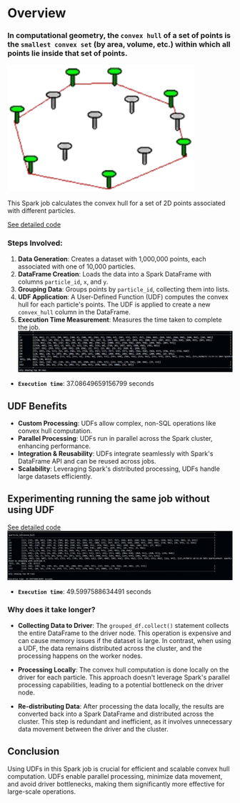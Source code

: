 # Overview
### In computational geometry, the `convex hull` of a set of points is the `smallest convex set` (by area, volume, etc.) within which all points lie inside that set of points.

![alt text](images/convexhull.png)

This Spark job calculates the convex hull for a set of 2D points associated with different particles. 

[See detailed code](convex.py)

### Steps Involved:
1. **Data Generation**: Creates a dataset with 1,000,000 points, each associated with one of 10,000 particles.
2. **DataFrame Creation**: Loads the data into a Spark DataFrame with columns `particle_id`, `x`, and `y`.
3. **Grouping Data**: Groups points by `particle_id`, collecting them into lists.
4. **UDF Application**: A User-Defined Function (UDF) computes the convex hull for each particle's points. The UDF is applied to create a new `convex_hull` column in the DataFrame.
5. **Execution Time Measurement**: Measures the time taken to complete the job.
![alt text](images/convex_udf.png)
- **`Execution time`**: 37.08649659156799 seconds

## UDF Benefits

- **Custom Processing**: UDFs allow complex, non-SQL operations like convex hull computation.
- **Parallel Processing**: UDFs run in parallel across the Spark cluster, enhancing performance.
- **Integration & Reusability**: UDFs integrate seamlessly with Spark's DataFrame API and can be reused across jobs.
- **Scalability**: Leveraging Spark's distributed processing, UDFs handle large datasets efficiently.


## Experimenting running the same job without using UDF
[See detailed code](noudf.py)
![alt text](images/convex_noudf.png)
- **`Execution time`**: 49.5997588634491 seconds
### Why does it take longer?
- **Collecting Data to Driver**: The `grouped_df.collect()` statement collects the entire DataFrame to the driver node. This operation is expensive and can cause memory issues if the dataset is large. In contrast, when using a UDF, the data remains distributed across the cluster, and the processing happens on the worker nodes.

- **Processing Locally**: The convex hull computation is done locally on the driver for each particle. This approach doesn't leverage Spark's parallel processing capabilities, leading to a potential bottleneck on the driver node.

- **Re-distributing Data**: After processing the data locally, the results are converted back into a Spark DataFrame and distributed across the cluster. This step is redundant and inefficient, as it involves unnecessary data movement between the driver and the cluster.

<!-- ### Benefits of Using UDF (Highlighted by This Example)
- **Distributed Processing:** UDFs allow you to perform the convex hull computation in parallel across the cluster, making the process faster and more scalable. In contrast, processing data locally on the driver node can lead to bottlenecks and memory issues.

- **Scalability:** UDFs can handle large datasets efficiently by keeping the computation distributed. Collecting data to the driver, as shown in this example, limits the scalability of the application.

- **Memory Management:** By keeping the data distributed, UDFs avoid the risk of overwhelming the driver's memory, which can happen when large datasets are collected to the driver.

Using a UDF is significantly more efficient and scalable for this type of operation, as it leverages Spark's distributed processing capabilities, avoids unnecessary data movement, and minimizes the risk of driver node bottlenecks. -->

## Conclusion
Using UDFs in this Spark job is crucial for efficient and scalable convex hull computation. UDFs enable parallel processing, minimize data movement, and avoid driver bottlenecks, making them significantly more effective for large-scale operations.
